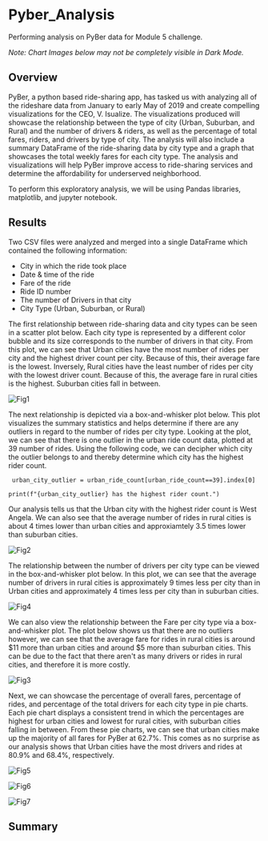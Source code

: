 # Pyber_Analysis

Performing analysis on PyBer data for Module 5 challenge.

_Note: Chart Images below may not be completely visible in Dark Mode._

## Overview

PyBer, a python based ride-sharing app, has tasked us with analyzing all of the rideshare data from January to early May of 2019 and create compelling visualizations for the CEO, V. Isualize. The visualizations produced will showcase the relationship between the type of city (Urban, Suburban, and Rural) and the number of drivers & riders, as well as the percentage of total fares, riders, and drivers by type of city. The analysis will also include a summary DataFrame of the ride-sharing data by city type and a graph that showcases the total weekly fares for each city type. The analysis and visualizations will help PyBer improve access to ride-sharing services and determine the affordability for underserved neighborhood. 

To perform this exploratory analysis, we will be using Pandas libraries, matplotlib, and jupyter notebook. 

## Results

Two CSV files were analyzed and merged into a single DataFrame which contained the following information:
* City in which the ride took place
* Date & time of the ride
* Fare of the ride
* Ride ID number
* The number of Drivers in that city
* City Type (Urban, Suburban, or Rural)

The first relationship between ride-sharing data and city types can be seen in a scatter plot below. Each city type is represented by a different color bubble and its size corresponds to the number of drivers in that city. From this plot, we can see that Urban cities have the most number of rides per city and the highest driver count per city. Because of this, their average fare is the lowest. Inversely, Rural cities have the least number of rides per city with the lowest driver count. Because of this, the average fare in rural cities is the highest. Suburban cities fall in between.

![Fig1](https://user-images.githubusercontent.com/101564349/168471135-8b64f5b9-02d7-4e5d-8893-4ec65a87903f.png)

The next relationship is depicted via a box-and-whisker plot below. This plot visualizes the summary statistics and helps determine if there are any outliers in regard to the number of rides per city type. Looking at the plot, we can see that there is one outlier in the urban ride count data, plotted at 39 number of rides. Using the following code, we can decipher which city the outlier belongs to and thereby determine which city has the highest rider count.

``
urban_city_outlier = urban_ride_count[urban_ride_count==39].index[0]``

``
print(f"{urban_city_outlier} has the highest rider count.")
``

Our analysis tells us that the Urban city with the highest rider count is West Angela. We can also see that the average number of rides in rural cities is about 4 times lower than urban cities and approxiamtely 3.5 times lower than suburban cities. 

![Fig2](https://user-images.githubusercontent.com/101564349/168472326-c44cbca8-031e-450c-8b18-0f56549d229a.png)

The relationship between the number of drivers per city type can be viewed in the box-and-whisker plot below. In this plot, we can see that the average number of drivers in rural cities is approximately 9 times less per city than in Urban cities and approximately 4 times less per city than in suburban cities. 

![Fig4](https://user-images.githubusercontent.com/101564349/168474357-02f3c6c0-1101-4819-a40a-e4f907517031.png)

We can also view the relationship between the Fare per city type via a box-and-whisker plot. The plot below shows us that there are no outliers however, we can see that the average fare for rides in rural cities is around $11 more than urban cities and around $5 more than suburban cities. This can be due to the fact that there aren't as many drivers or rides in rural cities, and therefore it is more costly. 

![Fig3](https://user-images.githubusercontent.com/101564349/168473159-9c7dbc1a-5179-4c46-9ed9-4d49fbb17069.png)

Next, we can showcase the percentage of overall fares, percentage of rides, and percentage of the total drivers for each city type in pie charts. Each pie chart displays a consistent trend in which the percentages are highest for urban cities and lowest for rural cities, with suburban cities falling in between. From these pie charts, we can see that urban cities make up the majority of all fares for PyBer at 62.7%. This comes as no surprise as our analysis shows that Urban cities have the most drivers and rides at 80.9% and 68.4%, respectively. 

![Fig5](https://user-images.githubusercontent.com/101564349/168474754-a064ef85-73d8-44dd-a6ae-9410530c9f87.png)

![Fig6](https://user-images.githubusercontent.com/101564349/168474758-d61a180f-8d9c-4d9b-a124-a025e0bdc7d3.png)

![Fig7](https://user-images.githubusercontent.com/101564349/168474766-2d52e682-73c9-415a-abfb-2b37de2be335.png)


## Summary
